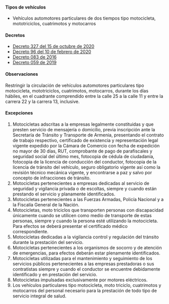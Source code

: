 #### Tipos de vehículos

- Vehículos automotores particulares de dos tiempos tipo motocicleta, mototriciclos, cuatrimotos y motocarros

#### Decretos

- [Decreto 327 del 15 de octubre de 2020](https://www.armenia.gov.co/wp-content/uploads/2020/10/decreto_327_transito.pdf)
- [Decreto 96 del 10 de febrero de 2020](https://armenia.gov.co/wp-content/uploads/2020/2/GACETA_MUNICIPAL_2349-_FEBRERO_10_DE_2020.pdf)
- [Decreto 083 de 2016](/armenia/decreto-083-de-2016.pdf)
- [Decreto 059 de 2019](/armenia/decreto-059-de-2019.pdf)

#### Observaciones

Restringir la circulación de vehículos automotores particulares tipo motocicleta, mototriciclos, cuatrimotos, motocarros, durante los días hábiles, en el cuadrante comprendido entre la calle 25 a la calle 11 y entre la carrera 22 y la carrera 13, inclusive.

#### Excepciones

1. Motocicletas adscritas a la empresas legalmente constituidas y que presten servicio de mensajería o domicilio, previa inscripción ante la Secretaría de Tránsito y Transporte de Armenia, presentando el contrato de trabajo respectivo, certificado de existencia y representación legal vigente expedido por la Cámara de Comercio con fecha de expedición no mayor de 30 días, RUT, comprobante de pago de parafiscales y seguridad social del último mes, fotocopia de cédula de ciudadanía, fotocopia de la licencia de conducción del conductor, fotocopia de la licencia de tránsito del vehículo, seguro obligatorio vigente así como la revisión técnico mecánica vigente, y encontrarse a paz y salvo por concepto de infracciones de tránsito.
2. Motocicletas pertenecientes a empresas dedicadas al servicio de seguridad y vigilancia privada o de escoltas, siempre y cuando están prestando el servicio y planamente identificados.
3. Motocicletas pertenecientes a las Fuerzas Armadas, Policía Nacional y a la Fiscalía General de la Nación.
4. Motocicletas, moto triciclos que transporten personas con discapacidad únicamente cuando se utilicen como medio de transporte de estas personas, siempre y cuando la persona esté utilizando la motocicleta. Para efectos se deberá presentar el certificado médico correspondiente.
5. Motocicletas dedicadas a la vigilancia control y regulación del tránsito durante la prestación del servicio.
6. Motocicletas pertenecientes a los organismos de socorro y de atención de emergencias, para efectos deberán estar plenamente identificados.
7. Motocicletas utilizadas para el mantenimiento y seguimiento de los servicios públicos pertenecientes a las empresas prestadoras o sus contratistas siempre y cuando el conductor se encuentre debidamente identificado y en prestación del servicio.
8. Motocicletas impulsadas exclusivamente por motores eléctricos.
9. Los vehículos particulares tipo motocicleta, moto triciclo, cuatrimotos y motocarros del personal necesario para la prestación de todo tipo de servicio integral de salud.
